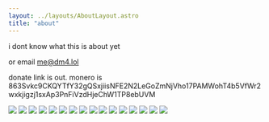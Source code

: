 ```yaml
---
layout: ../layouts/AboutLayout.astro
title: "about"
---
```

i dont know what this is about yet

or email me@dm4.lol

donate link is out. monero is 863Svkc9CKQYTfY32gQSxjiisNFE2N2LeGoZmNjVho17PAMWohT4b5VfWr2wxkjigzj1sxAp3PnFiVzdHjeChW1TP8ebUVM

![](/chinesebanners/1.gif)
![](/chinesebanners/2.gif)
![](/chinesebanners/3.gif)
![](/chinesebanners/4.gif)
![](/chinesebanners/5.gif)
![](/chinesebanners/6.gif)
![](/chinesebanners/7.gif)
![](/chinesebanners/8.gif)
![](/chinesebanners/9.gif)
![](/chinesebanners/10.gif)
![](/chinesebanners/11.gif)
![](/chinesebanners/12.gif)
![](/chinesebanners/13.gif)
![](/chinesebanners/14.gif)
![](/chinesebanners/15.gif)
![](/chinesebanners/16.gif)

